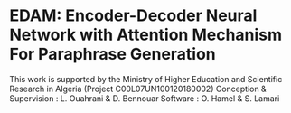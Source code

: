 # EDAM: Encoder-Decoder Neural Network with  Attention Mechanism For Paraphrase Generation
This work is supported by the Ministry of Higher Education and Scientific Research in Algeria (Project C00L07UN100120180002)
Conception & Supervision : L. Ouahrani & D. Bennouar
Software : O. Hamel & S. Lamari
